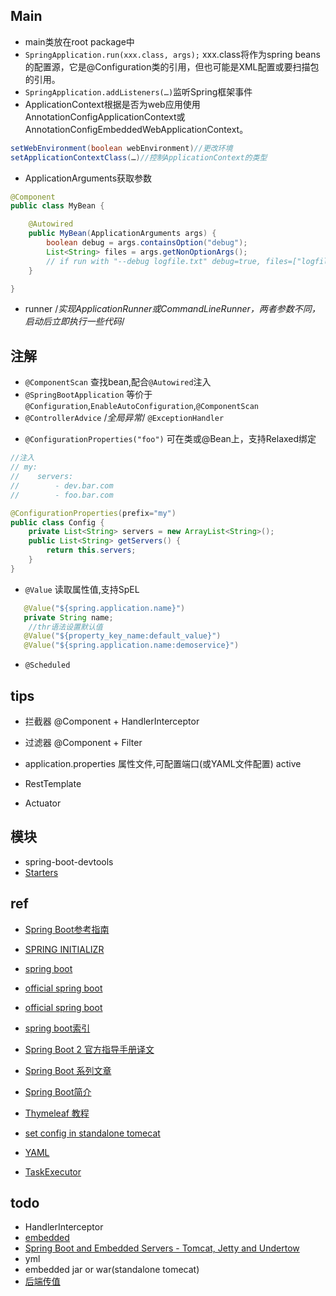 ## Main

+ main类放在root package中
+ `SpringApplication.run(xxx.class, args);` xxx.class将作为spring beans的配置源，它是@Configuration类的引用，但也可能是XML配置或要扫描包的引用。
+ `SpringApplication.addListeners(…)`监听Spring框架事件
+ ApplicationContext根据是否为web应用使用AnnotationConfigApplicationContext或AnnotationConfigEmbeddedWebApplicationContext。
```java
setWebEnvironment(boolean webEnvironment)//更改环境
setApplicationContextClass(…)//控制ApplicationContext的类型
```
+ ApplicationArguments获取参数
```java
@Component
public class MyBean {

    @Autowired
    public MyBean(ApplicationArguments args) {
        boolean debug = args.containsOption("debug");
        List<String> files = args.getNonOptionArgs();
        // if run with "--debug logfile.txt" debug=true, files=["logfile.txt"]
    }

}
```

+ runner /*实现ApplicationRunner或CommandLineRunner，两者参数不同，启动后立即执行一些代码*/


## 注解
<!-- 系统 -->
+ `@ComponentScan` 查找bean,配合`@Autowired`注入
+ `@SpringBootApplication` 等价于`@Configuration`,`EnableAutoConfiguration`,`@ComponentScan`
+ `@ControllerAdvice` /*全局异常*/  `@ExceptionHandler`
<!-- 配置 -->
+ `@ConfigurationProperties("foo")` 可在类或@Bean上，支持Relaxed绑定
```java
//注入
// my:
//    servers:
//        - dev.bar.com
//        - foo.bar.com

@ConfigurationProperties(prefix="my")
public class Config {
    private List<String> servers = new ArrayList<String>();
    public List<String> getServers() {
        return this.servers;
    }
}
```
+ `@Value`  读取属性值,支持SpEL
```java
   @Value("${spring.application.name}")
   private String name;
    //thr语法设置默认值
   @Value("${property_key_name:default_value}")
   @Value("${spring.application.name:demoservice}")
```
<!-- 其他 -->
+ `@Scheduled`





## tips


+ 拦截器 @Component + HandlerInterceptor

+ 过滤器 @Component + Filter

+ application.properties 属性文件,可配置端口(或YAML文件配置) active

+ RestTemplate

+ Actuator

## 模块

+ spring-boot-devtools
+ [Starters](https://qbgbook.gitbooks.io/spring-boot-reference-guide-zh/III.%20Using%20Spring%20Boot/13.5.%20Starters.html)

## ref

+ [Spring Boot参考指南](https://qbgbook.gitbooks.io/spring-boot-reference-guide-zh/)
+ [SPRING INITIALIZR](https://start.spring.io/)
+ [spring boot](https://github.com/ityouknow/spring-boot-examples)
+ [official spring boot](https://spring.io/projects/spring-boot)
+ [official spring boot](https://docs.spring.io/spring-boot/docs/1.4.1.RELEASE/reference/htmlsingle/#boot-features-external-config-profile-specific-properties)
+ [spring boot索引](http://springboot.fun/)

+ [Spring Boot 2 官方指导手册译文](https://www.jianshu.com/p/e7e3ff541bfb)
+ [Spring Boot 系列文章](http://www.ityouknow.com/spring-boot.html)
+ [Spring Boot简介](https://www.yiibai.com/spring-boot/)


+ [Thymeleaf 教程](https://waylau.gitbooks.io/thymeleaf-tutorial/content/)
+ [set config in standalone tomecat](https://stackoverflow.com/questions/43657626/server-session-timeout-in-application-yml-is-not-used-when-deployed-to-a-tomcat)
+ [YAML](https://www.jianshu.com/p/97222440cd08)
+ [TaskExecutor](https://docs.spring.io/spring/docs/4.2.x/spring-framework-reference/html/scheduling.html)


## todo

+ HandlerInterceptor
+ [embedded](https://docs.spring.io/spring-boot/docs/current/reference/html/howto-embedded-web-servers.html)
+ [Spring Boot and Embedded Servers - Tomcat, Jetty and Undertow](http://www.springboottutorial.com/spring-boot-with-embedded-servers-tomcat-jetty)
+ yml
+ embedded jar or war(standalone tomecat)
+ [后端传值](https://blog.csdn.net/bear_lam/article/details/80278590)